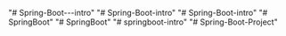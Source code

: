 "# Spring-Boot---intro" 
"# Spring-Boot-intro" 
"# Spring-Boot-intro" 
"# SpringBoot" 
"# SpringBoot" 
"# springboot-intro" 
"# Spring-Boot-Project" 
